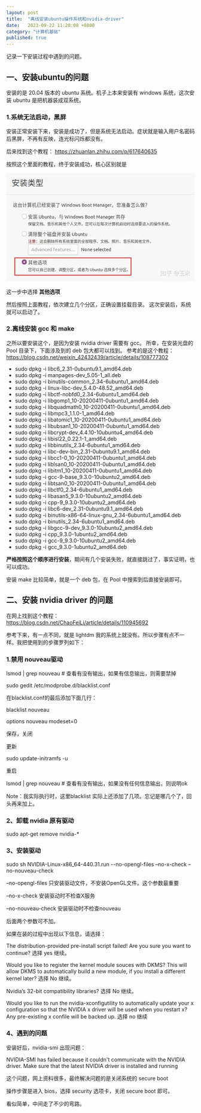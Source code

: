 ```yaml
---
layout: post
title:  "离线安装ubuntu操作系统和nvidia-driver"
date:   2023-09-22 11:20:08 +0800
category: "计算机基础"
published: true
---
```


 记录一下安装过程中遇到的问题。

<!--more-->
## 一、安装ubuntu的问题
安装的是 20.04 版本的 ubuntu 系统。机子上本来安装有 windows 系统，这次安装 ubuntu 是把机器装成双系统。

### 1.系统无法启动，黑屏
安装正常安装下来，安装是成功了，但是系统无法启动。症状就是输入用户名密码后黑屏，不再有反映，连光标闪烁都没有。

后来找到这个教程：
https://zhuanlan.zhihu.com/p/617640635

按照这个里面的教程，终于安装成功，核心区别就是

![2023-09-22-17-52-53](https://raw.githubusercontent.com/liwenju0/blog_pictures/master/pics/2023-09-22-17-52-53.png)

这一步中选择 **其他选项**

然后按照上面教程，依次建立几个分区，正确设置挂载目录。
这次安装后，系统就可以启动了。

### 2.离线安装 gcc 和 make

之所以要安装这个，是因为安装 nvidia driver 需要有 gcc。
所幸，在安装光盘的 Pool 目录下，下面涉及到的 deb 包大都可以找到。
参考的是这个教程：
https://blog.csdn.net/weixin_42432439/article/details/108777302

- sudo dpkg -i libc6_2.31-0ubuntu9.1_amd64.deb
- sudo dpkg -i manpages-dev_5.05-1_all.deb
- sudo dpkg -i binutils-common_2.34-6ubuntu1_amd64.deb
- sudo dpkg -i linux-libc-dev_5.4.0-48.52_amd64.deb
- sudo dpkg -i libctf-nobfd0_2.34-6ubuntu1_amd64.deb
- sudo dpkg -i libgomp1_10-20200411-0ubuntu1_amd64.deb
- sudo dpkg -i libquadmath0_10-20200411-0ubuntu1_amd64.deb
- sudo dpkg -i libmpc3_1.1.0-1_amd64.deb
- sudo dpkg -i libatomic1_10-20200411-0ubuntu1_amd64.deb
- sudo dpkg -i libubsan1_10-20200411-0ubuntu1_amd64.deb
- sudo dpkg -i libcrypt-dev_4.4.10-10ubuntu4_amd64.deb
- sudo dpkg -i libisl22_0.22.1-1_amd64.deb
- sudo dpkg -i libbinutils_2.34-6ubuntu1_amd64.deb
- sudo dpkg -i libc-dev-bin_2.31-0ubuntu9.1_amd64.deb
- sudo dpkg -i libcc1-0_10-20200411-0ubuntu1_amd64.deb
- sudo dpkg -i liblsan0_10-20200411-0ubuntu1_amd64.deb
- sudo dpkg -i libitm1_10-20200411-0ubuntu1_amd64.deb
- sudo dpkg -i gcc-9-base_9.3.0-10ubuntu2_amd64.deb
- sudo dpkg -i libtsan0_10-20200411-0ubuntu1_amd64.deb
- sudo dpkg -i libctf0_2.34-6ubuntu1_amd64.deb
- sudo dpkg -i libasan5_9.3.0-10ubuntu2_amd64.deb
- sudo dpkg -i cpp-9_9.3.0-10ubuntu2_amd64.deb
- sudo dpkg -i libc6-dev_2.31-0ubuntu9.1_amd64.deb
- sudo dpkg -i binutils-x86-64-linux-gnu_2.34-6ubuntu1_amd64.deb
- sudo dpkg -i binutils_2.34-6ubuntu1_amd64.deb
- sudo dpkg -i libgcc-9-dev_9.3.0-10ubuntu2_amd64.deb
- sudo dpkg -i cpp_9.3.0-1ubuntu2_amd64.deb
- sudo dpkg -i gcc-9_9.3.0-10ubuntu2_amd64.deb
- sudo dpkg -i gcc_9.3.0-1ubuntu2_amd64.deb

**严格按照这个顺序进行安装**，期间有几个安装失败，就直接跳过了，事实证明，也可以成功。

安装 make 比较简单，就是一个 deb 包，在 Pool 中搜索到后直接安装即可。


## 二、安装 nvidia driver 的问题
在网上找到这个教程：https://blog.csdn.net/ChaoFeiLi/article/details/110945692

参考下来，有一点不同，就是 lightdm 我的系统上就没有。所以步骤有点不一样。我把使用到的步骤罗列如下：

### 1.禁用 nouveau驱动

lsmod | grep nouveau # 查看有没有输出，如果有信息输出，则需要禁掉

sudo gedit /etc/modprobe.d/blacklist.conf

在blacklist.conf的最后添加下面几行：

blacklist nouveau

options nouveau modeset=0

保存，关闭


更新

sudo update-initramfs -u

重启

lsmod | grep nouveau # 查看有没有输出，如果没有任何信息输出，则说明ok

Note：我实际执行时，这里blacklist 实际上还添加了几项。忘记是哪几个了，回头再来加上。

### 2、卸载 nvidia 原有驱动

sudo apt-get remove nvidia-*  

### 3、安装驱动

sudo sh NVIDIA-Linux-x86_64-440.31.run --no-opengl-files –no-x-check –no-nouveau-check

–no-opengl-files 只安装驱动文件，不安装OpenGL文件。这个参数最重要

–no-x-check 安装驱动时不检查X服务

–no-nouveau-check 安装驱动时不检查nouveau

后面两个参数可不加。

如果在装的过程中出现以下信息，请选择：

The distribution-provided pre-install script failed! Are you sure you want to continue?
选择 yes 继续。

Would you like to register the kernel module souces with DKMS? This will allow DKMS to automatically build a new module, if you install a different kernel later?
选择 No 继续。

Nvidia’s 32-bit compatibility libraries?
选择 No 继续。

Would you like to run the nvidia-xconfigutility to automatically update your x configuration so that the NVIDIA x driver will be used when you restart x? Any pre-existing x confile will be backed up.
选择 no 继续

### 4、遇到的问题

安装好后，nvidia-smi 出现问题：

NVIDIA-SMI has failed because it couldn't communicate with the NVIDIA driver. Make sure that the latest NVIDIA driver is installed and running

这个问题，网上资料很多，最终解决问题的是关闭系统的 secure boot

操作步骤是进入 bios，选择 security 选项卡，关闭 secure boot 即可。

看似简单，中间走了不少的弯路。














